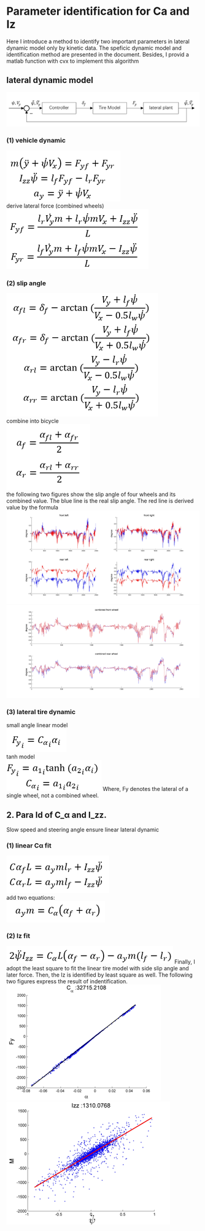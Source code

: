 # Parameter identification for Ca and Iz
Here I introduce a method to identify two important parameters in lateral dynamic model only by kinetic data. 
The speficic dynamic model and identification method are presented in the document. Besides, I provid a matlab function with cvx to 
implement this algorithm

## lateral dynamic model
![image](https://github.com/CeHao1/Racing_Car/blob/master/Dynamic%20Identification/Id_Ca_Iz/image/1.png)
### (1)	vehicle dynamic
![image](https://github.com/CeHao1/Racing_Car/blob/master/Dynamic%20Identification/Id_Ca_Iz/image/2.png)  
derive lateral force (combined wheels)  
![image](https://github.com/CeHao1/Racing_Car/blob/master/Dynamic%20Identification/Id_Ca_Iz/image/3.png)
### (2)	slip angle
![image](https://github.com/CeHao1/Racing_Car/blob/master/Dynamic%20Identification/Id_Ca_Iz/image/4.png)  
combine into bicycle  
![image](https://github.com/CeHao1/Racing_Car/blob/master/Dynamic%20Identification/Id_Ca_Iz/image/5.png)  
the following two figures show the slip angle of four wheels and its combined value. The blue line is the real slip angle. The red line is derived value by the formula   
![image](https://github.com/CeHao1/Racing_Car/blob/master/Dynamic%20Identification/Id_Ca_Iz/image/6.png)
![image](https://github.com/CeHao1/Racing_Car/blob/master/Dynamic%20Identification/Id_Ca_Iz/image/7.png)
### (3)	lateral tire dynamic
small angle linear model  
![image](https://github.com/CeHao1/Racing_Car/blob/master/Dynamic%20Identification/Id_Ca_Iz/image/8.png)  
tanh model  
![image](https://github.com/CeHao1/Racing_Car/blob/master/Dynamic%20Identification/Id_Ca_Iz/image/9.png)
Where, Fy denotes the lateral of a single wheel, not a combined wheel.  

## 2. Para Id of C_α and I_zz. 
Slow speed and steering angle ensure linear lateral dynamic  
### (1) linear Cα fit
![image](https://github.com/CeHao1/Racing_Car/blob/master/Dynamic%20Identification/Id_Ca_Iz/image/10.png)  
add two equations:  
![image](https://github.com/CeHao1/Racing_Car/blob/master/Dynamic%20Identification/Id_Ca_Iz/image/11.png)
### (2) Iz fit
![image](https://github.com/CeHao1/Racing_Car/blob/master/Dynamic%20Identification/Id_Ca_Iz/image/12.png) 
Finally, I adopt the least square to fit the linear tire model with side slip angle and later force. Then, the Iz is identified by least square as well. The following two figures express the result of indentification.
![image](https://github.com/CeHao1/Racing_Car/blob/master/Dynamic%20Identification/Id_Ca_Iz/image/13.png)
![image](https://github.com/CeHao1/Racing_Car/blob/master/Dynamic%20Identification/Id_Ca_Iz/image/14.png)
